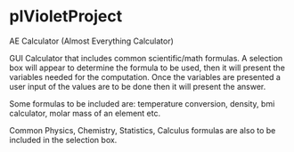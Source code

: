 # plVioletProject

AE Calculator (Almost Everything Calculator) 

GUI Calculator that includes common scientific/math formulas.
A selection box will appear to determine the formula to be used, then it will present the variables needed for the computation.
Once the variables are presented a user input of the values are to be done then it will present the answer.

Some formulas to be included are:
temperature conversion,
density,
bmi calculator,
molar mass of an element etc.

Common Physics, Chemistry, Statistics, Calculus formulas are also to be included in the selection box.


